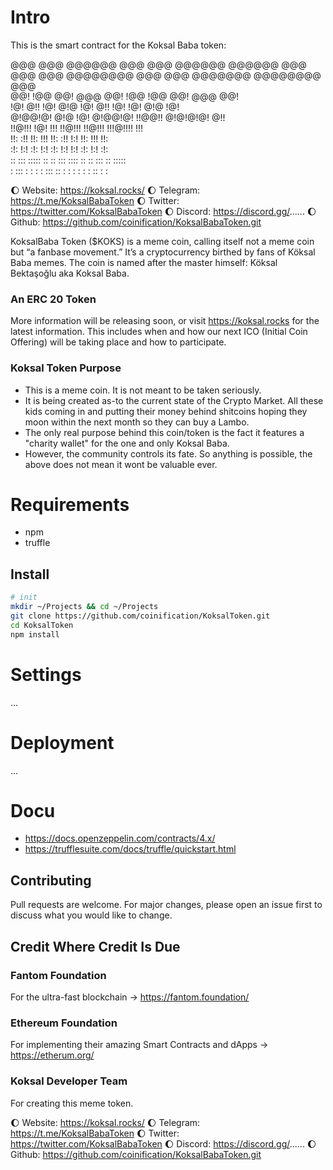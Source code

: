 # Intro

This is the smart contract for the Koksal Baba token:

@@@  @@@   @@@@@@   @@@  @@@   @@@@@@    @@@@@@   @@@       
@@@  @@@  @@@@@@@@  @@@  @@@  @@@@@@@   @@@@@@@@  @@@       
@@!  !@@  @@!  @@@  @@!  !@@  !@@       @@!  @@@  @@!       
!@!  @!!  !@!  @!@  !@!  @!!  !@!       !@!  @!@  !@!       
@!@@!@!   @!@  !@!  @!@@!@!   !!@@!!    @!@!@!@!  @!!       
!!@!!!    !@!  !!!  !!@!!!     !!@!!!   !!!@!!!!  !!!       
!!: :!!   !!:  !!!  !!: :!!        !:!  !!:  !!!  !!:       
:!:  !:!  :!:  !:!  :!:  !:!      !:!   :!:  !:!  :!:      
::   :::  ::::: ::  ::   :::  :::: ::   ::   :::  :: :::::  
:   :::   : :  :    :   :::  :: : :     :   : :  : :: : : 

🌔 Website:  https://koksal.rocks/
🌔 Telegram: https://t.me/KoksalBabaToken
🌔 Twitter:  https://twitter.com/KoksalBabaToken
🌔 Discord:  https://discord.gg/......
🌔 Github:   https://github.com/coinification/KoksalBabaToken.git

KoksalBaba Token ($KOKS) is a meme coin, calling itself not a meme coin but “a fanbase movement.” It’s a cryptocurrency birthed by fans of Köksal Baba memes. The coin is named after the master himself: Köksal Bektaşoğlu aka Koksal Baba.

### An ERC 20 Token

More information will be releasing soon, or visit https://koksal.rocks for the latest information.
This includes when and how our next ICO (Initial Coin Offering) will be taking place and how to participate.

### Koksal Token Purpose

- This is a meme coin. It is not meant to be taken seriously.
- It is being created as-to the current state of the Crypto Market. All these kids coming in and putting their money behind shitcoins hoping they moon within the next month so they can buy a Lambo.
- The only real purpose behind this coin/token is the fact it features a "charity wallet" for the one and only Koksal Baba. 
- However, the community controls its fate. So anything is possible, the above does not mean it wont be valuable ever.

# Requirements

- npm
- truffle

## Install

```bash
# init
mkdir ~/Projects && cd ~/Projects
git clone https://github.com/coinification/KoksalToken.git
cd KoksalToken
npm install
```


# Settings 

...

# Deployment

...

# Docu

- https://docs.openzeppelin.com/contracts/4.x/
- https://trufflesuite.com/docs/truffle/quickstart.html

## Contributing

Pull requests are welcome. For major changes, please open an issue first to discuss what you would like to change.

## Credit Where Credit Is Due

### Fantom Foundation

For the ultra-fast blockchain
-> https://fantom.foundation/

### Ethereum Foundation

For implementing their amazing Smart Contracts and dApps
-> https://etherum.org/

### Koksal Developer Team

For creating this meme token.

🌔 Website:  https://koksal.rocks/
🌔 Telegram: https://t.me/KoksalBabaToken
🌔 Twitter:  https://twitter.com/KoksalBabaToken
🌔 Discord:  https://discord.gg/......
🌔 Github:   https://github.com/coinification/KoksalBabaToken.git
